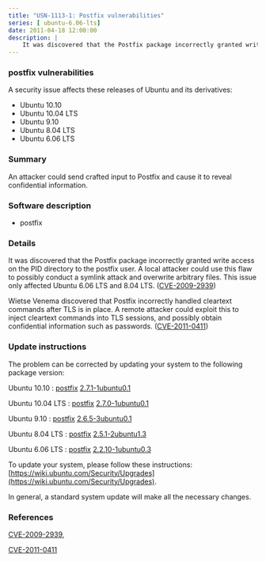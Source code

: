 ```yaml
---
title: "USN-1113-1: Postfix vulnerabilities"
series: [ ubuntu-6.06-lts]
date: 2011-04-18 12:00:00
description: |
    It was discovered that the Postfix package incorrectly granted write access on the PID directory to the postfix user. A local attacker could use this flaw to possibly conduct a symlink attack and overwrite arbitrary files. This issue only affected Ubuntu 6.06 LTS and 8.04 LTS. ([CVE-2009-2939](http://people.ubuntu.com/~ubuntu-security/cve/CVE-2009-2939))
--- 
```

 
### postfix vulnerabilities

A security issue affects these releases of Ubuntu and its derivatives:

* Ubuntu 10.10
* Ubuntu 10.04 LTS
* Ubuntu 9.10
* Ubuntu 8.04 LTS
* Ubuntu 6.06 LTS

### Summary

An attacker could send crafted input to Postfix and cause it to reveal confidential information.

### Software description

* postfix 

### Details

It was discovered that the Postfix package incorrectly granted write access on the PID directory to the postfix user. A local attacker could use this flaw to possibly conduct a symlink attack and overwrite arbitrary files. This issue only affected Ubuntu 6.06 LTS and 8.04 LTS. ([CVE-2009-2939](http://people.ubuntu.com/~ubuntu-security/cve/CVE-2009-2939))

Wietse Venema discovered that Postfix incorrectly handled cleartext commands after TLS is in place. A remote attacker could exploit this to inject cleartext commands into TLS sessions, and possibly obtain confidential information such as passwords. ([CVE-2011-0411](http://people.ubuntu.com/~ubuntu-security/cve/CVE-2011-0411)) 

### Update instructions

The problem can be corrected by updating your system to the following package version:

Ubuntu 10.10
 : [postfix](https://launchpad.net/ubuntu/+source/postfix) <span> [2.7.1-1ubuntu0.1](https://launchpad.net/ubuntu/+source/postfix/2.7.1-1ubuntu0.1) </span> 

Ubuntu 10.04 LTS
 : [postfix](https://launchpad.net/ubuntu/+source/postfix) <span> [2.7.0-1ubuntu0.1](https://launchpad.net/ubuntu/+source/postfix/2.7.0-1ubuntu0.1) </span> 

Ubuntu 9.10
 : [postfix](https://launchpad.net/ubuntu/+source/postfix) <span> [2.6.5-3ubuntu0.1](https://launchpad.net/ubuntu/+source/postfix/2.6.5-3ubuntu0.1) </span> 

Ubuntu 8.04 LTS
 : [postfix](https://launchpad.net/ubuntu/+source/postfix) <span> [2.5.1-2ubuntu1.3](https://launchpad.net/ubuntu/+source/postfix/2.5.1-2ubuntu1.3) </span> 

Ubuntu 6.06 LTS
 : [postfix](https://launchpad.net/ubuntu/+source/postfix) <span> [2.2.10-1ubuntu0.3](https://launchpad.net/ubuntu/+source/postfix/2.2.10-1ubuntu0.3) </span> 

To update your system, please follow these instructions: [https://wiki.ubuntu.com/Security/Upgrades](https://wiki.ubuntu.com/Security/Upgrades).

In general, a standard system update will make all the necessary changes. 

### References

 [CVE-2009-2939](http://people.ubuntu.com/~ubuntu-security/cve/CVE-2009-2939), 

 [CVE-2011-0411](http://people.ubuntu.com/~ubuntu-security/cve/CVE-2011-0411)
 
